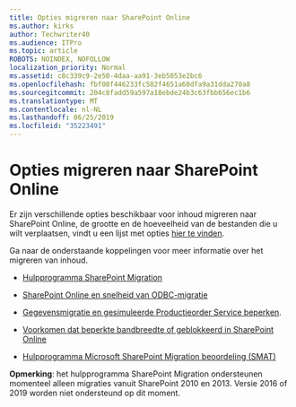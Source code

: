 ```yaml
---
title: Opties migreren naar SharePoint Online
ms.author: kirks
author: Techwriter40
ms.audience: ITPro
ms.topic: article
ROBOTS: NOINDEX, NOFOLLOW
localization_priority: Normal
ms.assetid: c8c339c9-2e50-4daa-aa91-3eb5053e2bc6
ms.openlocfilehash: fbf08f446233fc582f4651a60dfa9a31dda270a8
ms.sourcegitcommit: 204c8fadd59a597a18ebde24b3c63fbb656ec1b6
ms.translationtype: MT
ms.contentlocale: nl-NL
ms.lasthandoff: 06/25/2019
ms.locfileid: "35223491"
---
```

# <a name="migrate-options-to-sharepoint-online"></a>Opties migreren naar SharePoint Online

Er zijn verschillende opties beschikbaar voor inhoud migreren naar SharePoint Online, de grootte en de hoeveelheid van de bestanden die u wilt verplaatsen, vindt u een lijst met opties [hier te vinden](https://docs.microsoft.com/sharepointmigration/migrate-to-sharepoint-online).

Ga naar de onderstaande koppelingen voor meer informatie over het migreren van inhoud.

- [Hulpprogramma SharePoint Migration](https://docs.microsoft.com/sharepointmigration/introducing-the-sharepoint-migration-tool)

- [SharePoint Online en snelheid van ODBC-migratie](https://docs.microsoft.com/sharepointmigration/sharepoint-online-and-onedrive-migration-speed)

- [Gegevensmigratie en gesimuleerde Productieorder Service beperken](https://blogs.technet.microsoft.com/sposupport/2017/08/12/data-migration-and-spo-service-throttling/).


- [Voorkomen dat beperkte bandbreedte of geblokkeerd in SharePoint Online](https://docs.microsoft.com/sharepoint/dev/general-development/how-to-avoid-getting-throttled-or-blocked-in-sharepoint-online)

- [Hulpprogramma Microsoft SharePoint Migration beoordeling (SMAT)](https://www.microsoft.com/download/details.aspx?id=53598&amp;751be11f-ede8-5a0c-058c-2ee190a24fa6=True)

**Opmerking**: het hulpprogramma SharePoint Migration ondersteunen momenteel alleen migraties vanuit SharePoint 2010 en 2013. Versie 2016 of 2019 worden niet ondersteund op dit moment.
